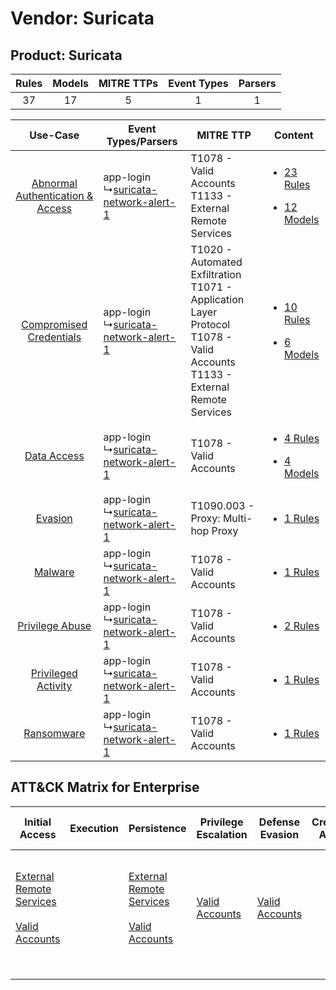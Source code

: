 Vendor: Suricata
================
Product: Suricata
-----------------
| Rules | Models | MITRE TTPs | Event Types | Parsers |
|:-----:|:------:|:----------:|:-----------:|:-------:|
|  37   |   17   |     5      |      1      |    1    |

|    Use-Case    | Event Types/Parsers    | MITRE TTP    | Content    |
|:----:| ---- | ---- | ---- |
| [Abnormal Authentication & Access](../../../UseCases/uc_abnormal_authentication_&_access.md) |  app-login<br> ↳[suricata-network-alert-1](Ps/pC_suricatanetworkalert1.md)<br> | T1078 - Valid Accounts<br>T1133 - External Remote Services<br>    | [<ul><li>23 Rules</li></ul><ul><li>12 Models</li></ul>](RM/r_m_suricata_suricata_Abnormal_Authentication_&_Access.md) |
|          [Compromised Credentials](../../../UseCases/uc_compromised_credentials.md)          |  app-login<br> ↳[suricata-network-alert-1](Ps/pC_suricatanetworkalert1.md)<br> | T1020 - Automated Exfiltration<br>T1071 - Application Layer Protocol<br>T1078 - Valid Accounts<br>T1133 - External Remote Services<br> | [<ul><li>10 Rules</li></ul><ul><li>6 Models</li></ul>](RM/r_m_suricata_suricata_Compromised_Credentials.md)    |
|    [Data Access](../../../UseCases/uc_data_access.md)    |  app-login<br> ↳[suricata-network-alert-1](Ps/pC_suricatanetworkalert1.md)<br> | T1078 - Valid Accounts<br>    | [<ul><li>4 Rules</li></ul><ul><li>4 Models</li></ul>](RM/r_m_suricata_suricata_Data_Access.md)    |
|    [Evasion](../../../UseCases/uc_evasion.md)    |  app-login<br> ↳[suricata-network-alert-1](Ps/pC_suricatanetworkalert1.md)<br> | T1090.003 - Proxy: Multi-hop Proxy<br>    | [<ul><li>1 Rules</li></ul>](RM/r_m_suricata_suricata_Evasion.md)    |
|    [Malware](../../../UseCases/uc_malware.md)    |  app-login<br> ↳[suricata-network-alert-1](Ps/pC_suricatanetworkalert1.md)<br> | T1078 - Valid Accounts<br>    | [<ul><li>1 Rules</li></ul>](RM/r_m_suricata_suricata_Malware.md)    |
|    [Privilege Abuse](../../../UseCases/uc_privilege_abuse.md)    |  app-login<br> ↳[suricata-network-alert-1](Ps/pC_suricatanetworkalert1.md)<br> | T1078 - Valid Accounts<br>    | [<ul><li>2 Rules</li></ul>](RM/r_m_suricata_suricata_Privilege_Abuse.md)    |
|    [Privileged Activity](../../../UseCases/uc_privileged_activity.md)    |  app-login<br> ↳[suricata-network-alert-1](Ps/pC_suricatanetworkalert1.md)<br> | T1078 - Valid Accounts<br>    | [<ul><li>1 Rules</li></ul>](RM/r_m_suricata_suricata_Privileged_Activity.md)    |
|    [Ransomware](../../../UseCases/uc_ransomware.md)    |  app-login<br> ↳[suricata-network-alert-1](Ps/pC_suricatanetworkalert1.md)<br> | T1078 - Valid Accounts<br>    | [<ul><li>1 Rules</li></ul>](RM/r_m_suricata_suricata_Ransomware.md)    |

ATT&CK Matrix for Enterprise
----------------------------
| Initial Access                                                                                                                                   | Execution | Persistence                                                                                                                                      | Privilege Escalation                                                | Defense Evasion                                                     | Credential Access | Discovery | Lateral Movement | Collection | Command and Control                                                                                                                                                                                                      | Exfiltration                                                                | Impact |
| ------------------------------------------------------------------------------------------------------------------------------------------------ | --------- | ------------------------------------------------------------------------------------------------------------------------------------------------ | ------------------------------------------------------------------- | ------------------------------------------------------------------- | ----------------- | --------- | ---------------- | ---------- | ------------------------------------------------------------------------------------------------------------------------------------------------------------------------------------------------------------------------ | --------------------------------------------------------------------------- | ------ |
| [External Remote Services](https://attack.mitre.org/techniques/T1133)<br><br>[Valid Accounts](https://attack.mitre.org/techniques/T1078)<br><br> |           | [External Remote Services](https://attack.mitre.org/techniques/T1133)<br><br>[Valid Accounts](https://attack.mitre.org/techniques/T1078)<br><br> | [Valid Accounts](https://attack.mitre.org/techniques/T1078)<br><br> | [Valid Accounts](https://attack.mitre.org/techniques/T1078)<br><br> |                   |           |                  |            | [Proxy: Multi-hop Proxy](https://attack.mitre.org/techniques/T1090/003)<br><br>[Application Layer Protocol](https://attack.mitre.org/techniques/T1071)<br><br>[Proxy](https://attack.mitre.org/techniques/T1090)<br><br> | [Automated Exfiltration](https://attack.mitre.org/techniques/T1020)<br><br> |        |